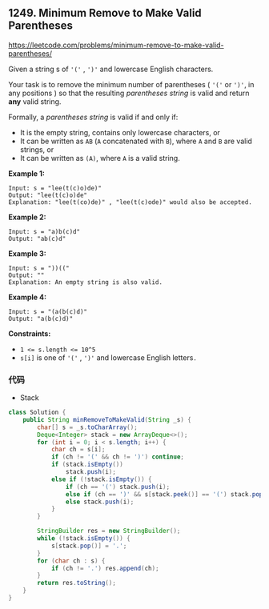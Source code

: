 ## 1249. Minimum Remove to Make Valid Parentheses

https://leetcode.com/problems/minimum-remove-to-make-valid-parentheses/

Given a string s of `'('` , `')'` and lowercase English characters. 

Your task is to remove the minimum number of parentheses ( `'('` or `')'`, in any positions ) so that the resulting *parentheses string* is valid and return **any** valid string.

Formally, a *parentheses string* is valid if and only if:

- It is the empty string, contains only lowercase characters, or
- It can be written as `AB` (`A` concatenated with `B`), where `A` and `B` are valid strings, or
- It can be written as `(A)`, where `A` is a valid string.

 

**Example 1:**

```
Input: s = "lee(t(c)o)de)"
Output: "lee(t(c)o)de"
Explanation: "lee(t(co)de)" , "lee(t(c)ode)" would also be accepted.
```

**Example 2:**

```
Input: s = "a)b(c)d"
Output: "ab(c)d"
```

**Example 3:**

```
Input: s = "))(("
Output: ""
Explanation: An empty string is also valid.
```

**Example 4:**

```
Input: s = "(a(b(c)d)"
Output: "a(b(c)d)"
```

 

**Constraints:**

- `1 <= s.length <= 10^5`
- `s[i]` is one of `'('` , `')'` and lowercase English letters`.`

### 代码

- Stack

```java
class Solution {
    public String minRemoveToMakeValid(String _s) {
        char[] s = _s.toCharArray();
        Deque<Integer> stack = new ArrayDeque<>();
        for (int i = 0; i < s.length; i++) {
            char ch = s[i];
            if (ch != '(' && ch != ')') continue;
            if (stack.isEmpty())
                stack.push(i);
            else if (!stack.isEmpty()) {
                if (ch == '(') stack.push(i);
                else if (ch == ')' && s[stack.peek()] == '(') stack.pop();
                else stack.push(i);
            }
        }

        StringBuilder res = new StringBuilder();
        while (!stack.isEmpty()) {
            s[stack.pop()] = '.';
        }
        for (char ch : s) {
            if (ch != '.') res.append(ch);
        }
        return res.toString();
    }
}
```

